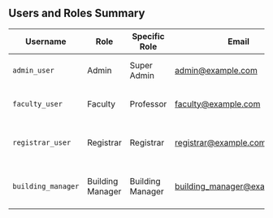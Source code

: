 ## Users and Roles Summary

| Username          | Role              | Specific Role     | Email                        | Description of Role                              |
|--------------------|-------------------|-------------------|------------------------------|------------------------------------------------|
| `admin_user`       | Admin             | Super Admin       | admin@example.com            | Full control over the system                   |
| `faculty_user`     | Faculty           | Professor         | faculty@example.com          | Teaching staff with research responsibilities  |
| `registrar_user`   | Registrar         | Registrar         | registrar@example.com        | Manages student records and enrollment         |
| `building_manager` | Building Manager  | Building Manager  | building_manager@example.com | Handles building and infrastructure information |

